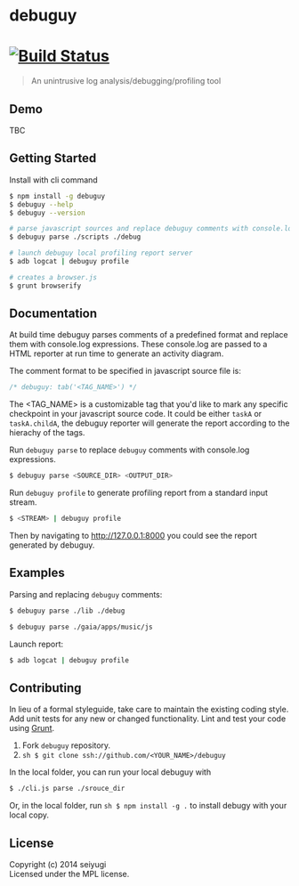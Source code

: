 debuguy
=======

#  [![Build Status](https://secure.travis-ci.org/seiyugi/debuguy.png?branch=master)](http://travis-ci.org/seiyugi/debuguy)

> An unintrusive log analysis/debugging/profiling tool

## Demo

TBC

## Getting Started

Install with cli command

```sh
$ npm install -g debuguy
$ debuguy --help
$ debuguy --version
```

```sh
# parse javascript sources and replace debuguy comments with console.log
$ debuguy parse ./scripts ./debug
```

```sh
# launch debuguy local profiling report server
$ adb logcat | debuguy profile
```

```sh
# creates a browser.js
$ grunt browserify
```

## Documentation

At build time debuguy parses comments of a predefined format and replace them with console.log expressions. These console.log are passed to a HTML reporter at run time to generate an activity diagram.

The comment format to be specified in javascript source file is:
```js
/* debuguy: tab('<TAG_NAME>') */
```
The <TAG_NAME> is a customizable tag that you'd like to mark any specific checkpoint in your javascript source code. It could be either ```taskA``` or ```taskA.childA```, the debuguy reporter will generate the report according to the hierachy of the tags.

Run ```debuguy parse``` to replace ```debuguy``` comments with console.log expressions.
```sh
$ debuguy parse <SOURCE_DIR> <OUTPUT_DIR>
```
Run ```debuguy profile``` to generate profiling report from a standard input stream.
```sh
$ <STREAM> | debuguy profile
```
Then by navigating to http://127.0.0.1:8000 you could see the report generated by debuguy.

## Examples

Parsing and replacing ```debuguy``` comments:
```sh
$ debuguy parse ./lib ./debug
```
```sh
$ debuguy parse ./gaia/apps/music/js
```

Launch report:
```sh
$ adb logcat | debuguy profile
```

## Contributing

In lieu of a formal styleguide, take care to maintain the existing coding style. Add unit tests for any new or changed functionality. Lint and test your code using [Grunt](http://gruntjs.com).

1. Fork ```debuguy``` repository.
2. ```sh $ git clone ssh://github.com/<YOUR_NAME>/debuguy```

In the local folder, you can run your local debuguy with
```sh
$ ./cli.js parse ./srouce_dir
```
Or, in the local folder, run ```sh $ npm install -g .``` to install debugy with your local copy.


## License

Copyright (c) 2014 seiyugi  
Licensed under the MPL license.
